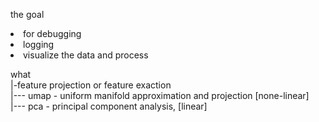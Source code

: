 the goal
<li>for debugging
<li>logging
<li>visualize the data and process

what
<br> |-feature projection or feature exaction
<br> |--- umap - uniform manifold approximation and projection [none-linear]
<br> |--- pca - principal component analysis, [linear]
